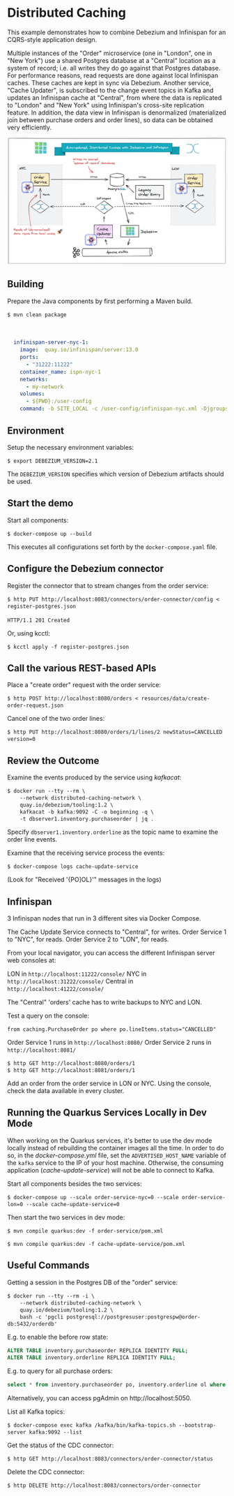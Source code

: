 # Distributed Caching

This example demonstrates how to combine Debezium and Infinispan for an CQRS-style application design.

Multiple instances of the "Order" microservice (one in "London", one in "New York") use a shared Postgres database at a "Central" location as a system of record; i.e. all writes they do go against that Postgres database.
For performance reasons, read requests are done against local Infinispan caches.
These caches are kept in sync via Debezium.
Another service, "Cache Updater", is subscribed to the change event topics in Kafka and updates an Infinispan cache at "Central", from where the data is replicated to "London" and "New York" using Infinispan's cross-site replication feature.
In addition, the data view in Infinispan is denormalized (materialized join between purchase orders and order lines), so data can be obtained very efficiently.

![Solution Overview](architecture-overview.png)

## Building

Prepare the Java components by first performing a Maven build.

```console
$ mvn clean package
```

```yml


  infinispan-server-nyc-1:
    image:  quay.io/infinispan/server:13.0
    ports:
      - "31222:11222"
    container_name: ispn-nyc-1
    networks:
      - my-network
    volumes:
      - ${PWD}:/user-config
    command: -b SITE_LOCAL -c /user-config/infinispan-nyc.xml -Djgroups.cluster.mcast_addr=228.6.7.15 -Drelay.site=NYC


```




## Environment

Setup the necessary environment variables:

```console
$ export DEBEZIUM_VERSION=2.1
```

The `DEBEZIUM_VERSION` specifies which version of Debezium artifacts should be used.
  
## Start the demo  

Start all components:

```console
$ docker-compose up --build
```

This executes all configurations set forth by the `docker-compose.yaml` file.

## Configure the Debezium connector

Register the connector that to stream changes from the order service:

```console
$ http PUT http://localhost:8083/connectors/order-connector/config < register-postgres.json

HTTP/1.1 201 Created
```

Or, using kcctl:

```console
$ kcctl apply -f register-postgres.json
```

## Call the various REST-based APIs

Place a "create order" request with the order service:

```console
$ http POST http://localhost:8080/orders < resources/data/create-order-request.json
```

Cancel one of the two order lines:

```console
$ http PUT http://localhost:8080/orders/1/lines/2 newStatus=CANCELLED version=0
```

## Review the Outcome

Examine the events produced by the service using _kafkacat_:

```console
$ docker run --tty --rm \
    --network distributed-caching-network \
    quay.io/debezium/tooling:1.2 \
    kafkacat -b kafka:9092 -C -o beginning -q \
    -t dbserver1.inventory.purchaseorder | jq .
```

Specify `dbserver1.inventory.orderline` as the topic name to examine the order line events.

Examine that the receiving service process the events:

```console
$ docker-compose logs cache-update-service
```

(Look for "Received '{PO]OL}'" messages in the logs)

## Infinispan

3 Infinispan nodes that run in 3 different sites via Docker Compose.

The Cache Update Service connects to "Central", for writes.
Order Service 1 to "NYC", for reads.
Order Service 2 to "LON", for reads.

From your local navigator, you can access the different Infinispan server web consoles at:

LON in `http://localhost:11222/console/`
NYC in `http://localhost:31222/console/`
Central in `http://localhost:41222/console/`

The "Central" 'orders' cache has to write backups to NYC and LON.

Test a query on the console:

```console
from caching.PurchaseOrder po where po.lineItems.status="CANCELLED"
```

Order Service 1 runs in `http://localhost:8080/`
Order Service 2 runs in `http://localhost:8081/`

```console
$ http GET http://localhost:8080/orders/1
$ http GET http://localhost:8081/orders/1
```

Add an order from the order service in LON or NYC.
Using the console, check the data available in every cluster.

## Running the Quarkus Services Locally in Dev Mode

When working on the Quarkus services, it's better to use the dev mode locally instead of rebuilding the container images all the time.
In order to do so, in the _docker-compose.yml_ file, set the `ADVERTISED_HOST_NAME` variable of the `kafka` service to the IP of your host machine.
Otherwise, the consuming application (_cache-update-service_) will not be able to connect to Kafka.

Start all components besides the two services:

```console
$ docker-compose up --scale order-service-nyc=0 --scale order-service-lon=0 --scale cache-update-service=0
```

Then start the two services in dev mode:

```console
$ mvn compile quarkus:dev -f order-service/pom.xml
```

```console
$ mvn compile quarkus:dev -f cache-update-service/pom.xml
```

## Useful Commands

Getting a session in the Postgres DB of the "order" service:

```console
$ docker run --tty --rm -i \
    --network distributed-caching-network \
    quay.io/debezium/tooling:1.2 \
    bash -c 'pgcli postgresql://postgresuser:postgrespw@order-db:5432/orderdb'
```

E.g. to enable the before row state:

```sql
ALTER TABLE inventory.purchaseorder REPLICA IDENTITY FULL;
ALTER TABLE inventory.orderline REPLICA IDENTITY FULL;
```

E.g. to query for all purchase orders:

```sql
select * from inventory.purchaseorder po, inventory.orderline ol where ol.order_id = po.id;
```

Alternatively, you can access pgAdmin on http://localhost:5050.

List all Kafka topics:

```console
$ docker-compose exec kafka /kafka/bin/kafka-topics.sh --bootstrap-server kafka:9092 --list
```

Get the status of the CDC connector:

```console
$ http GET http://localhost:8083/connectors/order-connector/status
```

Delete the CDC connector:

```console
$ http DELETE http://localhost:8083/connectors/order-connector
```
